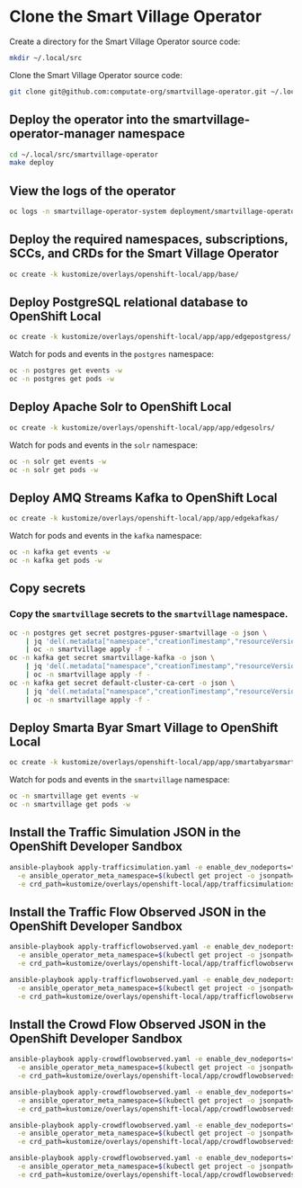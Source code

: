 
# Clone the Smart Village Operator

Create a directory for the Smart Village Operator source code: 


```bash
mkdir ~/.local/src
```

Clone the Smart Village Operator source code: 

```bash
git clone git@github.com:computate-org/smartvillage-operator.git ~/.local/src/smartvillage-operator
```

## Deploy the operator into the smartvillage-operator-manager namespace

```bash
cd ~/.local/src/smartvillage-operator
make deploy
```

## View the logs of the operator

```bash
oc logs -n smartvillage-operator-system deployment/smartvillage-operator-controller-manager -f
```

## Deploy the required namespaces, subscriptions, SCCs, and CRDs for the Smart Village Operator

```bash
oc create -k kustomize/overlays/openshift-local/app/base/
```

## Deploy PostgreSQL relational database to OpenShift Local

```bash
oc create -k kustomize/overlays/openshift-local/app/app/edgepostgress/
```

Watch for pods and events in the `postgres` namespace: 

```bash
oc -n postgres get events -w
oc -n postgres get pods -w
```

## Deploy Apache Solr to OpenShift Local

```bash
oc create -k kustomize/overlays/openshift-local/app/app/edgesolrs/
```

Watch for pods and events in the `solr` namespace: 

```bash
oc -n solr get events -w
oc -n solr get pods -w
```

## Deploy AMQ Streams Kafka to OpenShift Local

```bash
oc create -k kustomize/overlays/openshift-local/app/app/edgekafkas/
```

Watch for pods and events in the `kafka` namespace: 

```bash
oc -n kafka get events -w
oc -n kafka get pods -w
```

## Copy secrets

### Copy the `smartvillage` secrets to the `smartvillage` namespace. 

```bash
oc -n postgres get secret postgres-pguser-smartvillage -o json \
    | jq 'del(.metadata["namespace","creationTimestamp","resourceVersion","selfLink","uid","ownerReferences"])' \
    | oc -n smartvillage apply -f -
oc -n kafka get secret smartvillage-kafka -o json \
    | jq 'del(.metadata["namespace","creationTimestamp","resourceVersion","selfLink","uid","ownerReferences"])' \
    | oc -n smartvillage apply -f -
oc -n kafka get secret default-cluster-ca-cert -o json \
    | jq 'del(.metadata["namespace","creationTimestamp","resourceVersion","selfLink","uid","ownerReferences"])' \
    | oc -n smartvillage apply -f -
```

## Deploy Smarta Byar Smart Village to OpenShift Local

```bash
oc create -k kustomize/overlays/openshift-local/app/app/smartabyarsmartvillages/
```

Watch for pods and events in the `smartvillage` namespace: 

```bash
oc -n smartvillage get events -w
oc -n smartvillage get pods -w
```

## Install the Traffic Simulation JSON in the OpenShift Developer Sandbox

```bash
ansible-playbook apply-trafficsimulation.yaml -e enable_dev_nodeports=true \
  -e ansible_operator_meta_namespace=$(kubectl get project -o jsonpath={.items[0].metadata.name}) \
  -e crd_path=kustomize/overlays/openshift-local/app/trafficsimulations/veberod-intersection-1/trafficsimulation.yaml
```

## Install the Traffic Flow Observed JSON in the OpenShift Developer Sandbox

```bash
ansible-playbook apply-trafficflowobserved.yaml -e enable_dev_nodeports=true \
  -e ansible_operator_meta_namespace=$(kubectl get project -o jsonpath={.items[0].metadata.name}) \
  -e crd_path=kustomize/overlays/openshift-local/app/trafficflowobserveds/sweden-veberod-1-lakaregatan-ne/trafficflowobserved.yaml
```

```bash
ansible-playbook apply-trafficflowobserved.yaml -e enable_dev_nodeports=true \
  -e ansible_operator_meta_namespace=$(kubectl get project -o jsonpath={.items[0].metadata.name}) \
  -e crd_path=kustomize/overlays/openshift-local/app/trafficflowobserveds/sweden-veberod-1-sjobovagen-se/trafficflowobserved.yaml
```

## Install the Crowd Flow Observed JSON in the OpenShift Developer Sandbox

```bash
ansible-playbook apply-crowdflowobserved.yaml -e enable_dev_nodeports=true \
  -e ansible_operator_meta_namespace=$(kubectl get project -o jsonpath={.items[0].metadata.name}) \
  -e crd_path=kustomize/overlays/openshift-local/app/crowdflowobserveds/sweden-veberod-1-sjobovagen-se-dorrodsvagen-sw/crowdflowobserved.yaml
```

```bash
ansible-playbook apply-crowdflowobserved.yaml -e enable_dev_nodeports=true \
  -e ansible_operator_meta_namespace=$(kubectl get project -o jsonpath={.items[0].metadata.name}) \
  -e crd_path=kustomize/overlays/openshift-local/app/crowdflowobserveds/sweden-veberod-1-dorrodsvagen-ne-sjobovagen-se/crowdflowobserved.yaml
```

```bash
ansible-playbook apply-crowdflowobserved.yaml -e enable_dev_nodeports=true \
  -e ansible_operator_meta_namespace=$(kubectl get project -o jsonpath={.items[0].metadata.name}) \
  -e crd_path=kustomize/overlays/openshift-local/app/crowdflowobserveds/sweden-veberod-1-sjobovagen-nw-lakaregatan-ne/crowdflowobserved.yaml
```

```bash
ansible-playbook apply-crowdflowobserved.yaml -e enable_dev_nodeports=true \
  -e ansible_operator_meta_namespace=$(kubectl get project -o jsonpath={.items[0].metadata.name}) \
  -e crd_path=kustomize/overlays/openshift-local/app/crowdflowobserveds/sweden-veberod-1-lakaregatan-sw-sjobovagen-nw/crowdflowobserved.yaml
```
